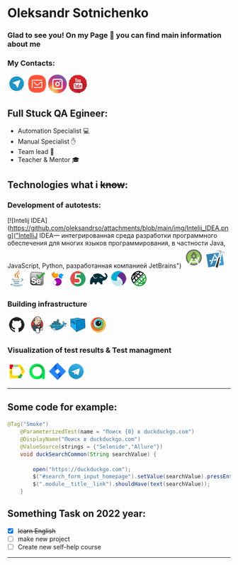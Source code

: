 # Oleksandr Sotnichenko
### Glad to see you! On my Page :house_with_garden: you can find main information about me
### My Contacts:
[![Telegram](https://github.com/oleksandrso/attachments/blob/main/img/telegram%20contact.png)](https://t.me/oleksandrso "oleksandrso")
[![Email](https://github.com/oleksandrso/attachments/blob/main/img/email.png)](mailto:alex.worksot@gmail.com "alex.worksot@gmail.com") [![Instagram](https://github.com/oleksandrso/attachments/blob/main/img/instagram.png)](https://www.instagram.com/alexandrsot/ "alexandrsot") [![YouTube](https://github.com/oleksandrso/attachments/blob/main/img/youtube.png)](https://www.youtube.com/channel/UCJIE-9PfiwK0igG1vwZcvEg "YouTube")





## Full Stuck QA Egineer:

-  Automation  Specialist :computer:
-  Manual Specialist :hand:
-  Team lead :gun:
-  Teacher & Mentor :mortar_board:



## Technologies what i ~~know~~:
### Development of autotests: 
 [![Intelij IDEA](https://github.com/oleksandrso/attachments/blob/main/img/Intelij_IDEA.png]("IntelliJ IDEA— интегрированная среда разработки программного обеспечения для многих языков программирования, в частности Java, JavaScript, Python, разработанная компанией JetBrains") ![Android Studio](https://github.com/oleksandrso/attachments/blob/main/img/android-studio.png "Android Studio- среда разработки программного обеспечения для  Андроид девайсов разработанная компанией JetBrains") ![xCode](https://github.com/oleksandrso/attachments/blob/main/img/xcode.png "xCode-среда разработки программного обеспечения для Apple девайсов разработанная компанией Apple") ![Java](https://github.com/oleksandrso/attachments/blob/main/img/Java.png "Java— строго типизированный объектно-ориентированный язык программирования общего назначения, разработанный компанией Sun Microsystems") ![Selenium](https://github.com/oleksandrso/attachments/blob/main/img/Selenium.png "Selenium— это инструмент для автоматизации действий веб-браузера. В большинстве случаев используется для тестирования Web-приложений, но этим не ограничивается") ![Selenide](https://github.com/oleksandrso/attachments/blob/main/img/Selenide.png "Selenide— это фреймворк для автоматизированного тестирования веб-приложений на основе Selenium") ![JUnit5](https://github.com/oleksandrso/attachments/blob/main/img/JUnit5.png "JUnite5— библиотека для модульного тестирования программного обеспечения на языке Java") ![Gradle](https://github.com/oleksandrso/attachments/blob/main/img/Gradle.png "Gradle— система автоматической сборки, построенная на принципах Apache Ant и Apache Maven, но предоставляющая DSL на языках Groovy и Kotlin вместо традиционной XML-образной формы представления конфигурации проекта") ![Appium](https://github.com/oleksandrso/attachments/blob/main/img/Appium.png "Appium— это бесплатный кроссплатформенный инструмент с открытым исходным кодом, который помогает автоматизировать приложения как для Android, так и для iOS") ![Rest-Assured](https://github.com/oleksandrso/attachments/blob/main/img/Rest-Assured.png "Rest-Assured— DSL для тестирования REST-сервисов, который встраивается в тесты на Java. Это решение стало популярным из-за своей простоты и удобного функционала")

### Building infrastructure 
![Github](https://github.com/oleksandrso/attachments/blob/main/img/Github.png "Github— крупнейший веб-сервис для хостинга IT-проектов и их совместной разработки") ![Jenkins](https://github.com/oleksandrso/attachments/blob/main/img/Jenkins.png "Jenkins— программная система с открытым исходным кодом на Java, предназначенная для обеспечения процесса непрерывной интеграции программного обеспечения") ![Docker](https://github.com/oleksandrso/attachments/blob/main/img/Docker.png "Docker— программное обеспечение для автоматизации развёртывания и управления приложениями в средах с поддержкой контейнеризации, контейнеризатор приложений") ![Selenoid](https://github.com/oleksandrso/attachments/blob/main/img/Selenoid.png "Selenoid— это программа, которая позволяет управлять браузерами и Android-эмуляторами с помощью специальных драйверов") ![Browserstack](https://github.com/oleksandrso/attachments/blob/main/img/Browserstack.png "Browserstack— это облачная платформа для тестирования, которая предоставляет разработчикам возможность тестировать свои веб-сайты и мобильные приложения в браузерах, операционных системах и реальных мобильных устройствах")

### Visualization of test results & Test managment
![Allure Report](https://github.com/oleksandrso/attachments/blob/main/img/Allure_Report.png "Allure Report— позволяет представить данные о запуске тестов в виде простого и удобного HTML-отчета") ![Allure TestOps](https://github.com/oleksandrso/attachments/blob/main/img/Allure_EE.png "Allure TestOps— это платформа управления качеством программного обеспечения, объединяющая автоматическое и ручное тестирование, которая позволяет управлять всем, что связано с тестированием, в одном месте") ![Jira](https://github.com/oleksandrso/attachments/blob/main/img/Jira.png "Jira— коммерческая система отслеживания ошибок, предназначена для организации взаимодействия с пользователями, также используется для управления проектами")![Telegram](https://github.com/oleksandrso/attachments/blob/main/img/Telegram.png "Telegram— специальные аккаунты в Telegram, созданные для того, чтобы автоматически обрабатывать и отправлять сообщения")

___

## Some code for example:
```JAVA
@Tag("Smoke")
    @ParameterizedTest(name = "Поиск {0} в duckduckgo.com")
    @DisplayName("Поиск в duckduckgo.com")
    @ValueSource(strings = {"Selenide","Allure"})
    void duckSearchCommon(String searchValue) {

        open("https://duckduckgo.com");
        $("#search_form_input_homepage").setValue(searchValue).pressEnter();
        $(".module__title__link").shouldHave(text(searchValue));
    }
```


## Something Task on 2022 year:
- [x] ~~learn English~~
- [ ] make new project
- [ ] Create new self-help course
___
